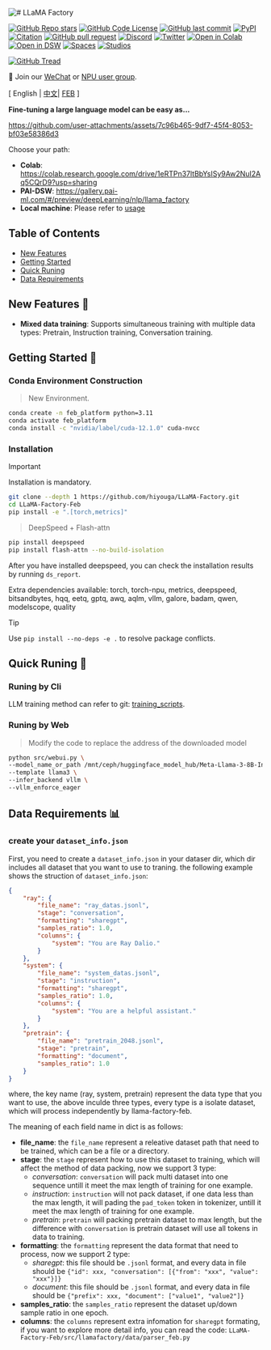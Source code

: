 ![# LLaMA Factory](assets/logo.png)

[![GitHub Repo stars](https://img.shields.io/github/stars/hiyouga/LLaMA-Factory?style=social)](https://github.com/hiyouga/LLaMA-Factory/stargazers)
[![GitHub Code License](https://img.shields.io/github/license/hiyouga/LLaMA-Factory)](LICENSE)
[![GitHub last commit](https://img.shields.io/github/last-commit/hiyouga/LLaMA-Factory)](https://github.com/hiyouga/LLaMA-Factory/commits/main)
[![PyPI](https://img.shields.io/pypi/v/llamafactory)](https://pypi.org/project/llamafactory/)
[![Citation](https://img.shields.io/badge/citation-72-green)](#projects-using-llama-factory)
[![GitHub pull request](https://img.shields.io/badge/PRs-welcome-blue)](https://github.com/hiyouga/LLaMA-Factory/pulls)
[![Discord](https://dcbadge.vercel.app/api/server/rKfvV9r9FK?compact=true&style=flat)](https://discord.gg/rKfvV9r9FK)
[![Twitter](https://img.shields.io/twitter/follow/llamafactory_ai)](https://twitter.com/llamafactory_ai)
[![Open in Colab](https://colab.research.google.com/assets/colab-badge.svg)](https://colab.research.google.com/drive/1eRTPn37ltBbYsISy9Aw2NuI2Aq5CQrD9?usp=sharing)
[![Open in DSW](https://gallery.pai-ml.com/assets/open-in-dsw.svg)](https://gallery.pai-ml.com/#/preview/deepLearning/nlp/llama_factory)
[![Spaces](https://img.shields.io/badge/🤗-Open%20in%20Spaces-blue)](https://huggingface.co/spaces/hiyouga/LLaMA-Board)
[![Studios](https://img.shields.io/badge/ModelScope-Open%20in%20Studios-blue)](https://modelscope.cn/studios/hiyouga/LLaMA-Board)

[![GitHub Tread](https://trendshift.io/api/badge/repositories/4535)](https://trendshift.io/repositories/4535)

👋 Join our [WeChat](assets/wechat.jpg) or [NPU user group](assets/wechat_npu.jpg).

\[ English | [中文](README_zh.md)| [FEB](README_feb.md) \]

**Fine-tuning a large language model can be easy as...**

https://github.com/user-attachments/assets/7c96b465-9df7-45f4-8053-bf03e58386d3

Choose your path:

- **Colab**: https://colab.research.google.com/drive/1eRTPn37ltBbYsISy9Aw2NuI2Aq5CQrD9?usp=sharing
- **PAI-DSW**: https://gallery.pai-ml.com/#/preview/deepLearning/nlp/llama_factory
- **Local machine**: Please refer to [usage](#getting-started)

## Table of Contents

- [New Features](#features)
- [Getting Started](#getting-started)
- [Quick Runing](#quick-runing)
- [Data Requirements](#data-requirements)

## New Features 🎉

- **Mixed data training**: Supports simultaneous training with multiple data types: Pretrain, Instruction training, Conversation training.

## Getting Started 🛞

### Conda Environment Construction

> New Environment.

```bash
conda create -n feb_platform python=3.11
conda activate feb_platform
conda install -c "nvidia/label/cuda-12.1.0" cuda-nvcc
```

### Installation

> [!IMPORTANT]
> Installation is mandatory.

```bash
git clone --depth 1 https://github.com/hiyouga/LLaMA-Factory.git
cd LLaMA-Factory-Feb
pip install -e ".[torch,metrics]"
```

> DeepSpeed + Flash-attn

```bash
pip install deepspeed
pip install flash-attn --no-build-isolation
```

After you have installed deepspeed, you can check the installation results by running `ds_report`.

Extra dependencies available: torch, torch-npu, metrics, deepspeed, bitsandbytes, hqq, eetq, gptq, awq, aqlm, vllm, galore, badam, qwen, modelscope, quality

> [!TIP]
> Use `pip install --no-deps -e .` to resolve package conflicts.

## Quick Runing 🚀

### Runing by Cli

LLM training method can refer to git: [training_scripts](https://github.com/feb-co/training_scripts).

### Runing by Web

> Modify the code to replace the address of the downloaded model

```bash
python src/webui.py \
--model_name_or_path /mnt/ceph/huggingface_model_hub/Meta-Llama-3-8B-Instruct \
--template llama3 \
--infer_backend vllm \
--vllm_enforce_eager
```

## Data Requirements 📊

### create your `dataset_info.json`
First, you need to create a `dataset_info.json` in your dataser dir, which dir includes all dataset that you want to use to traning. the following example shows the struction of `dataset_info.json`:

```json
{
    "ray": {
        "file_name": "ray_datas.jsonl",
        "stage": "conversation",
        "formatting": "sharegpt",
        "samples_ratio": 1.0,
        "columns": {
            "system": "You are Ray Dalio."
        }
    },
    "system": {
        "file_name": "system_datas.jsonl",
        "stage": "instruction",
        "formatting": "sharegpt",
        "samples_ratio": 1.0,
        "columns": {
            "system": "You are a helpful assistant."
        }
    },
    "pretrain": {
        "file_name": "pretrain_2048.jsonl",
        "stage": "pretrain",
        "formatting": "document",
        "samples_ratio": 1.0
    }
}
```

where, the key name (ray, system, pretrain) represent the data type that you want to use, the above inculde three types, every type is a isolate dataset, which will process independently by llama-factory-feb.

The meaning of each field name in dict is as follows:

- **file_name**: the `file_name` represent a releative dataset path that need to be trained, which can be a file or a directory.
- **stage**: the `stage` represent how to use this dataset to training, which will affect the method of data packing, now we support 3 type:
    - *conversation*:  `conversation` will pack multi dataset into one sequence untill it meet the max length of training for one example.
    - *instruction*: `instruction` will not pack dataset, if one data less than the max length, it will pading the `pad_token` token in tokenizer, untill it meet the max length of training for one example.
    - *pretrain*: `pretrain` will packing pretrain dataset to max length, but the difference with `conversation` is pretrain dataset will use all tokens in data to training.
- **formatting**: the `formatting` represent the data format that need to process, now we support 2 type:
    - *sharegpt*: this file should be `.jsonl` format, and every data in file should be `{"id": xxx, "conversation": [{"from": "xxx", "value": "xxx"}]}`
    - *document*: this file should be `.jsonl` format, and every data in file should be `{"prefix": xxx, "document": ["value1", "value2"]}`
- **samples_ratio**: the `samples_ratio` represent the dataset up/down sample ratio in one epoch.
- **columns**: the `columns` represent extra infomation for `sharegpt` formating, if you want to explore more detail info, you can read the code: `LLaMA-Factory-Feb/src/llamafactory/data/parser_feb.py`
